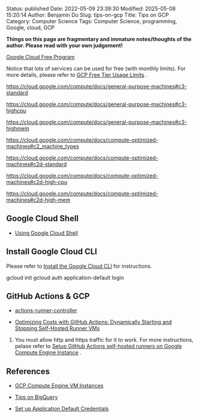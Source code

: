 Status: published
Date: 2022-05-09 23:39:30
Modified: 2025-05-08 15:20:14
Author: Benjamin Du
Slug: tips-on-gcp
Title: Tips on GCP
Category: Computer Science
Tags: Computer Science, programming, Google, cloud, GCP

**Things on this page are fragmentary and immature notes/thoughts of the author. Please read with your own judgement!**

[Google Cloud Free Program](https://cloud.google.com/free/docs/gcp-free-tier)

Notice that lots of services can be used for free (with monthly limits).
For more details,
please refer to
[GCP Free Tier Usage Limits](https://cloud.google.com/free/docs/gcp-free-tier#free-tier-usage-limits)
.

https://cloud.google.com/compute/docs/general-purpose-machines#c3-standard

https://cloud.google.com/compute/docs/general-purpose-machines#c3-highcpu

https://cloud.google.com/compute/docs/general-purpose-machines#c3-highmem

https://cloud.google.com/compute/docs/compute-optimized-machines#c2_machine_types

https://cloud.google.com/compute/docs/compute-optimized-machines#c2d-standard

https://cloud.google.com/compute/docs/compute-optimized-machines#c2d-high-cpu

https://cloud.google.com/compute/docs/compute-optimized-machines#c2d-high-mem

## Google Cloud Shell

- [Using Google Cloud Shell](https://cloud.google.com/shell/docs/using-cloud-shell)

## Install Google Cloud CLI 

Please refer to
[Install the Google Cloud CLI](https://cloud.google.com/sdk/docs/install-sdk#deb)
for instructions.

gcloud init
gcloud auth application-default login

## GitHub Actions & GCP

- [actions-runner-controller](https://github.com/actions/actions-runner-controller)

- [Optimizing Costs with GitHub Actions: Dynamically Starting and Stopping Self-Hosted Runner VMs](https://nakamasato.medium.com/optimizing-costs-with-github-actions-self-hosted-runner-dynamically-starting-and-stopping-gcp-vms-c04acb69bdee)

1. You must allow http and https traffic for it to work.
  For more instructions,
  pelase refer to
  [Setup GitHub Actions self-hosted runners on Google Compute Engine Instance](https://www.youtube.com/watch?v=yfMzNVtQsVw)
  .

## References

- [GCP Compute Engine VM Instances]( https://www.legendu.net/misc/blog/gcp-compute-engine-vm-instances )

- [Tips on BigQuery]( https://www.legendu.net/misc/blog/tips-on-bigquery )

- [Set up Application Default Credentials](https://cloud.google.com/docs/authentication/provide-credentials-adc)
